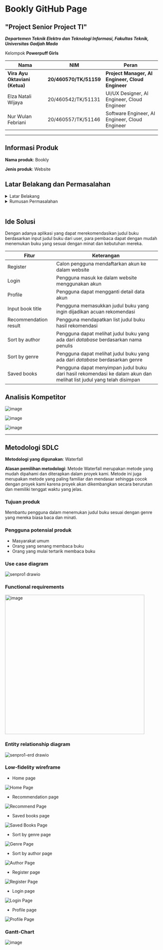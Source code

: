 # Bookly GitHub Page
## "Project Senior Project TI"
***Departemen Teknik Elektro dan Teknologi Informasi, Fakultas Teknik, Universitas Gadjah Mada***

Kelompok **Powerpuff Girls**

|Nama|NIM|Peran|
|---|---|---|
|**Vira Ayu Oktaviani (Ketua)**|**20/460570/TK/51159**|**Project Manager, AI Engineer, Cloud Engineer**|
|Elza Natali Wijaya|20/460542/TK/51131|UI/UX Designer, AI Engineer, Cloud Engineer|
|Nur Wulan Febriani|20/460557/TK/51146|Software Engineer, AI Engineer, Cloud Engineer|

___

## Informasi Produk
**Nama produk**: Bookly<br>

**Jenis produk**: Website<br>

## Latar Belakang dan Permasalahan
<details>
  <summary>Latar Belakang</summary>
  <p>
    Semakin banyaknya jumlah buku yang tersedia di pasaran membuat banyak orang kesulitan dalam memilih buku yang sesuai dengan minat dan kebutuhan mereka. Banyak orang yang menghabiskan waktu berjam-jam untuk mencari buku yang sesuai dengan preferensi mereka, dan seringkali mereka masih kesulitan menemukan buku yang tepat.
  </p>
</details>
<details>
  <summary>Rumusan Permasalahan</summary>
  <p> 
    - Buku apa yang dapat dibaca selanjutnya tetapi sesuai dengan preferensi?
  </p>
</details>
<br>

## Ide Solusi
Dengan adanya aplikasi yang dapat merekomendasikan judul buku berdasarkan input judul buku dari user, para pembaca dapat dengan mudah menemukan buku yang sesuai dengan minat dan kebutuhan mereka.

|Fitur|Keterangan|
|---|---|
|Register|Calon pengguna mendaftarkan akun ke dalam website|
|Login|Pengguna masuk ke dalam website menggunakan akun|
|Profile|Pengguna dapat mengganti detail data akun|
|Input book title|Pengguna memasukkan judul buku yang ingin dijadikan acuan rekomendasi|
|Recommendation result|Pengguna mendapatkan list judul buku hasil rekomendasi|
|Sort by author|Pengguna dapat melihat judul buku yang ada dari _database_ berdasarkan nama penulis|
|Sort by genre|Pengguna dapat melihat judul buku yang ada dari _database_ berdasarkan genre|
|Saved books|Pengguna dapat menyimpan judul buku dari hasil rekomendasi ke dalam akun dan melihat list judul yang telah disimpan|

## Analisis Kompetitor
![image](https://user-images.githubusercontent.com/72687883/222958546-1e82d097-0e30-45a8-88aa-637abbca6bf2.png)

![image](https://user-images.githubusercontent.com/72687883/222958616-3726b91b-46e3-4f18-9690-eaa4f8350f1b.png)

![image](https://user-images.githubusercontent.com/72687883/222958668-2e20eff8-dfbe-4650-ab77-73a013387b49.png)

___

## Metodologi SDLC
**Metodologi yang digunakan**: Waterfall<br>

**Alasan pemilihan metodologi**: Metode Waterfall merupakan metode yang mudah dipahami dan diterapkan dalam proyek kami. Metode ini juga merupakan metode yang paling familiar dan mendasar sehingga cocok dengan proyek kami karena proyek akan dikembangkan secara berurutan dan memiliki tenggat waktu yang jelas.<br>

### Tujuan produk
Membantu pengguna dalam menemukan judul buku sesuai dengan genre yang mereka biasa baca dan minati.<br>

### Pengguna potensial produk
- Masyarakat umum
- Orang yang senang membaca buku
- Orang yang mulai tertarik membaca buku

### Use case diagram
![senpro1 drawio](https://user-images.githubusercontent.com/72687883/222960970-fe660f0f-ea43-482f-85a7-8aaaa8e0acc9.png)

### Functional requirements

<img width="459" alt="image" src="https://user-images.githubusercontent.com/72687883/222962237-7296c16e-eef8-4091-9696-175186edd7d1.png">

### Entity relationship diagram

![senpro1-erd drawio](https://user-images.githubusercontent.com/72687883/222961214-b9a45e0c-1f7a-46db-9d0c-bc7f182c432e.png)

### Low-fidelity wireframe
- Home page

![Home Page](https://user-images.githubusercontent.com/72687883/222961400-2bd64712-7974-4549-a37e-9e19e0b1d6b3.png)
- Recommendation page

![Recommend Page](https://user-images.githubusercontent.com/72687883/222961408-63fe65f1-ffaf-4c43-81fc-605dafdd89a3.png)
- Saved books page

![Saved Books Page](https://user-images.githubusercontent.com/72687883/222961413-59f403c3-900e-4ec6-8e47-d9536e69c914.png)
- Sort by genre page

![Genre Page](https://user-images.githubusercontent.com/72687883/222961423-6a46f340-1120-4ed1-89af-9456e47cac91.png)
- Sort by author page

![Author Page](https://user-images.githubusercontent.com/72687883/222961432-43ad453c-83ce-42de-965c-04245226b19b.png)
- Register page

![Register Page](https://user-images.githubusercontent.com/72687883/222961439-a8555b2a-622e-49bd-98f4-7e453cad5417.png)
- Login page

![Login Page](https://user-images.githubusercontent.com/72687883/222961446-430602eb-0a31-4245-a5d1-20c21e76e677.png)
- Profile page

![Profile Page](https://user-images.githubusercontent.com/72687883/222961465-d1e01366-2a17-4c46-a521-6bbc9e85f657.png)

### Gantt-Chart

![image](https://user-images.githubusercontent.com/72687883/222961808-ddadca03-7fdd-4ab2-af95-6530c28b6c10.png)

